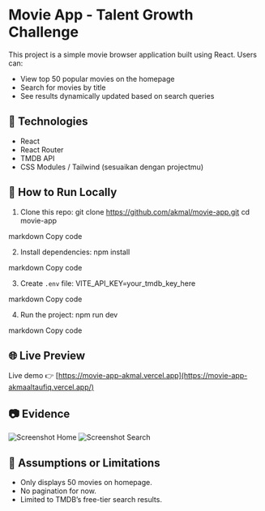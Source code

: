 # Movie App - Talent Growth Challenge

This project is a simple movie browser application built using React. Users can:

- View top 50 popular movies on the homepage
- Search for movies by title
- See results dynamically updated based on search queries

## 🔧 Technologies

- React
- React Router
- TMDB API
- CSS Modules / Tailwind (sesuaikan dengan projectmu)

## 🚀 How to Run Locally

1. Clone this repo:
   git clone https://github.com/akmal/movie-app.git
   cd movie-app

markdown
Copy code

2. Install dependencies:
   npm install

markdown
Copy code

3. Create `.env` file:
   VITE_API_KEY=your_tmdb_key_here

markdown
Copy code

4. Run the project:
   npm run dev

markdown
Copy code

## 🌐 Live Preview

Live demo 👉 [https://movie-app-akmal.vercel.app](https://movie-app-akmaaltaufiq.vercel.app/)

## 📷 Evidence

![Screenshot Home](./screenshots/home.png)
![Screenshot Search](./screenshots/search.png)

## 🧩 Assumptions or Limitations

- Only displays 50 movies on homepage.
- No pagination for now.
- Limited to TMDB’s free-tier search results.
